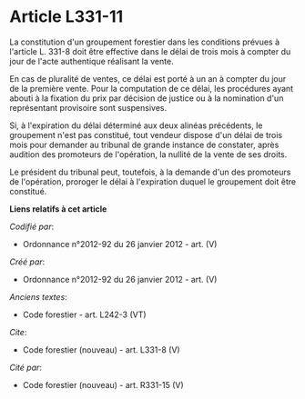 # Article L331-11

La constitution d'un groupement forestier dans les conditions prévues à l'article L. 331-8 doit être effective dans le délai
de trois mois à compter du jour de l'acte authentique réalisant la vente.

En cas de pluralité de ventes, ce délai est porté à un an à compter du jour de la première vente. Pour la computation de ce
délai, les procédures ayant abouti à la fixation du prix par décision de justice ou à la nomination d'un représentant
provisoire sont suspensives.

Si, à l'expiration du délai déterminé aux deux alinéas précédents, le groupement n'est pas constitué, tout vendeur dispose
d'un délai de trois mois pour demander au tribunal de grande instance de constater, après audition des promoteurs de
l'opération, la nullité de la vente de ses droits.

Le président du tribunal peut, toutefois, à la demande d'un des promoteurs de l'opération, proroger le délai à l'expiration
duquel le groupement doit être constitué.

**Liens relatifs à cet article**

_Codifié par_:

  - Ordonnance n°2012-92 du 26 janvier 2012 - art. (V)

_Créé par_:

  - Ordonnance n°2012-92 du 26 janvier 2012 - art. (V)

_Anciens textes_:

  - Code forestier - art. L242-3 (VT)

_Cite_:

  - Code forestier (nouveau) - art. L331-8 (V)

_Cité par_:

  - Code forestier (nouveau) - art. R331-15 (V)

